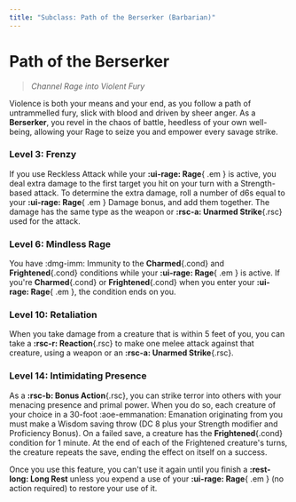 ```yaml
---
title: "Subclass: Path of the Berserker (Barbarian)"
---
```


<p style="display:none">
Channel Rage into Violent Fury
</p>

# Path of the Berserker

> *Channel Rage into Violent Fury*

Violence is both your means and your end, as you follow a path of untrammelled fury, slick with blood and driven by sheer anger. As a **Berserker**, you revel in the chaos of battle, heedless of your own well-being, allowing your Rage to seize you and empower every savage strike.

### Level 3: Frenzy

If you use Reckless Attack while your **:ui-rage: Rage**{ .em } is active, you deal extra damage to the first target you hit on your turn with a Strength-based attack. To determine the extra damage, roll a number of d6s equal to your **:ui-rage: Rage**{ .em } Damage bonus, and add them together. The damage has the same type as the weapon or **:rsc-a: Unarmed Strike**{.rsc} used for the attack.

### Level 6: Mindless Rage

You have :dmg-imm: Immunity to the **Charmed**{.cond} and **Frightened**{.cond} conditions while your **:ui-rage: Rage**{ .em } is active. If you're **Charmed**{.cond} or **Frightened**{.cond} when you enter your **:ui-rage: Rage**{ .em }, the condition ends on you.

### Level 10: Retaliation

When you take damage from a creature that is within 5 feet of you, you can take a **:rsc-r: Reaction**{.rsc} to make one melee attack against that creature, using a weapon or an **:rsc-a: Unarmed Strike**{.rsc}.

### Level 14: Intimidating Presence

As a **:rsc-b: Bonus Action**{.rsc}, you can strike terror into others with your menacing presence and primal power. When you do so, each creature of your choice in a 30-foot :aoe-emmanation: Emanation originating from you must make a Wisdom saving throw (DC 8 plus your Strength modifier and Proficiency Bonus). On a failed save, a creature has the **Frightened**{.cond} condition for 1 minute. At the end of each of the Frightened creature's turns, the creature repeats the save, ending the effect on itself on a success.

Once you use this feature, you can't use it again until you finish a **:rest-long: Long Rest** unless you expend a use of your **:ui-rage: Rage**{ .em } (no action required) to restore your use of it.